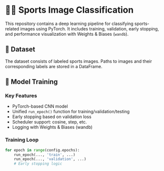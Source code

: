 # 🏋️‍♂️ Sports Image Classification

This repository contains a deep learning pipeline for classifying sports-related images using PyTorch. It includes training, validation, early stopping, and performance visualization with Weights & Biases (`wandb`).

## 📁 Dataset
The dataset consists of labeled sports images. Paths to images and their corresponding labels are stored in a DataFrame.


## 🧠 Model Training
### Key Features
- PyTorch-based CNN model
- Unified `run_epoch()` function for training/validation/testing
- Early stopping based on validation loss
- Scheduler support: cosine, step, etc.
- Logging with Weights & Biases (wandb)

### Training Loop
```python
for epoch in range(config.epochs):
    run_epoch(..., 'train', ...)
    run_epoch(..., 'validation', ...)
    # Early stopping logic


